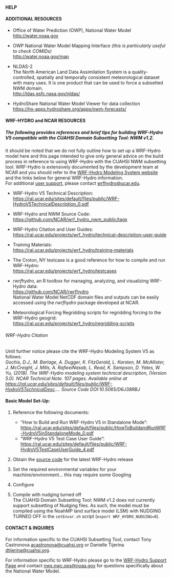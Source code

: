 #### **HELP**  

#### ADDITIONAL RESOURCES

- Office of Water Prediction (OWP), National Water Model  
<http://water.noaa.gov>

- OWP National Water Model Mapping Interface _(this is particularly useful to check COMIDs)_  
<http://water.noaa.gov/map>

- NLDAS-2  
The North American Land Data Assimilation System is a quality-controlled, spatially and temporally consistent meteorological dataset with many uses. It is one product that can be used to force a subsetted NWM domain.  
<http://ldas.gsfc.nasa.gov/nldas/>


- HydroShare National Water Model Viewer for data collection  
<https://hs-apps.hydroshare.org/apps/nwm-forecasts/>



#### WRF-HYDRO and NCAR RESOURCES

##### The following provides references and brief tips for building WRF-Hydro V5 compatible with the CUAHSI Domain Subsetting Tool: NWM v1.2. 

It should be noted that we do not fully outline how to set up a WRF-Hydro model here and this page intended to give only general advice on the build process in reference to using WRF-Hydro with the CUAHSI NWM subsetting tool. WRF-Hydro is extensively documented by the development team at NCAR and you should refer to the [WRF-Hydro Modeling System website](<https://ral.ucar.edu/projects/wrf_hydro/overview>) and the links below for general WRF-Hydro information.  
For additional [user support](<https://ral.ucar.edu/projects/wrf_hydro/contact>), please contact <wrfhydro@ucar.edu>.

- WRF-Hydro V5 Technical Description:  
<https://ral.ucar.edu/sites/default/files/public/WRF-HydroV5TechnicalDescription_0.pdf>

- WRF-Hydro and NWM Source Code:  
<https://github.com/NCAR/wrf_hydro_nwm_public/tags>

- WRF-Hydro Citation and User Guides:  
<https://ral.ucar.edu/projects/wrf_hydro/technical-description-user-guide>

- Training Materials:  
<https://ral.ucar.edu/projects/wrf_hydro/training-materials>

- The Croton, NY testcase is a good reference for how to compile and run WRF-Hydro:  
<https://ral.ucar.edu/projects/wrf_hydro/testcases>  

- _rwrfhydro_, an R toolbox for managing, analyzing, and visualizing WRF-Hydro data:  
<https://github.com/NCAR/rwrfhydro>  
National Water Model NetCDF domain files and outputs can be easily accessed using the  _rwrfhydro_ package developed at NCAR. 

- Meteorological Forcing Regridding scripts for regridding forcing to the WRF-Hydro geogrid:  
<https://ral.ucar.edu/projects/wrf_hydro/regridding-scripts>

###### _WRF-Hydro Citation_ 
Until further notice please cite the WRF-Hydro Modeling System V5 as follows:  
_Gochis, D.J., M. Barlage, A. Dugger, K. FitzGerald, L. Karsten, M. McAllister, J. McCreight, J. Mills, A. RafieeiNasab, L. Read, K. Sampson, D. Yates, W. Yu, (2018).  The WRF-Hydro modeling system technical description, (Version 5.0).  NCAR Technical Note. 107 pages. Available online at https://ral.ucar.edu/sites/default/files/public/WRF-HydroV5TechnicalDesc.... Source Code DOI:10.5065/D6J38RBJ_


#### Basic Model Set-Up:

1. Reference the following documents:  
	- “How to Build and Run WRF-Hydro V5 in Standalone Mode”:  
<https://ral.ucar.edu/sites/default/files/public/HowToBuildandRunWRF-HydroV5inStandaloneMode_0.pdf>
	- “WRF-Hydro V5 Test Case User Guide”:  
<https://ral.ucar.edu/sites/default/files/public/WRF-HydroV5TestCaseUserGuide_4.pdf>

2. Obtain the [source code](<https://github.com/NCAR/wrf_hydro_nwm_public/tags>) for the latest WRF-Hydro release

3. Set the required environmental variables for your machine/environment… this may require some Googling 


4. Configure 

5. Compile with nudging turned off  
The CUAHSI Domain Subsetting Tool: NWM v1.2 does not currently support subsetting of Nudging files.  As such, the model must be compiled using the NoahMP land surface model (LSM) with NUDGING TURNED OFF in the ```setEnvar.sh``` script (```export WRF_HYDRO_NUDGING=0```). 



#### CONTACT & INQUIRES 

For information specific to the CUAHSI Subsetting Tool, contact Tony Castronova <acastronova@cuahsi.org> or Danielle Tijerina <dtijerina@cuahsi.org>.

For information specific to WRF-Hydro please go to the [WRF-Hydro Support Page](https://ral.ucar.edu/projects/wrf_hydro/contact) and contact <nws.nwc.ops@noaa.gov> for questions specifically about the National Water Model.


